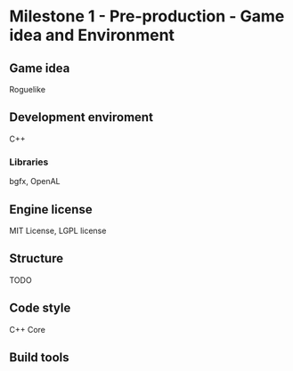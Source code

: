 # Milestone 1 - Pre-production - Game idea and Environment
## Game idea
Roguelike
## Development enviroment
C++
### Libraries
bgfx, OpenAL
## Engine license
MIT License, LGPL license
## Structure
TODO
## Code style
C++ Core
## Build tools

